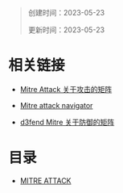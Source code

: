 > 创建时间：2023-05-23
>
> 更新时间：2023-05-23

# 相关链接

- [Mitre Attack 关于攻击的矩阵](https://attack.mitre.org/matrices/enterprise/)

- [Mitre  attack navigator](https://mitre-attack.github.io/attack-navigator/)
- [d3fend Mitre 关于防御的矩阵](https://d3fend.mitre.org/)

# 目录

- [MITRE ATTACK](/notebook/MITRE_ATTACK.md)


